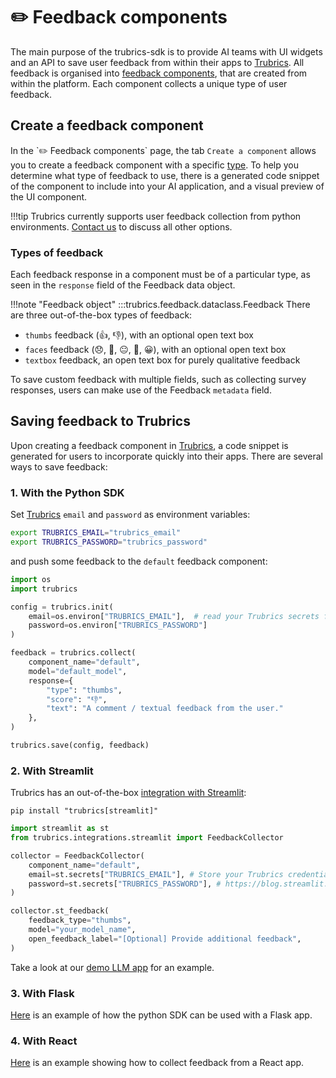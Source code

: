 # ✏️ Feedback components

The main purpose of the trubrics-sdk is to provide AI teams with UI widgets and an API to save user feedback from within their apps to [Trubrics](https://trubrics.streamlit.app/). All feedback is organised into [feedback components](#create-a-feedback-component), that are created from within the platform. Each component collects a unique type of user feedback.

## Create a feedback component
In the \`✏️ Feedback components\` page, the tab `Create a component` allows you to create a feedback component with a specific [type](#types-of-feedback). To help you determine what type of feedback to use, there is a generated code snippet of the component to include into your AI application, and a visual preview of the UI component.

!!!tip
    Trubrics currently supports user feedback collection from python environments. [Contact us](https://trubrics.com/contact-us/) to discuss all other options.

### Types of feedback
Each feedback response in a component must be of a particular type, as seen in the `response` field of the Feedback data object.

!!!note "Feedback object"
    :::trubrics.feedback.dataclass.Feedback
There are three out-of-the-box types of feedback:

- `thumbs` feedback (👍, 👎), with an optional open text box
- `faces` feedback (😞, 🙁, 😐, 🙂, 😀), with an optional open text box
- `textbox` feedback, an open text box for purely qualitative feedback

To save custom feedback with multiple fields, such as collecting survey responses, users can make use of the Feedback `metadata` field.

## Saving feedback to Trubrics
Upon creating a feedback component in [Trubrics](https://trubrics.streamlit.app/), a code snippet is generated for users to incorporate quickly into their apps. There are several ways to save feedback:

### 1. With the Python SDK

Set [Trubrics](https://trubrics.streamlit.app/) `email` and `password` as environment variables:

```bash
export TRUBRICS_EMAIL="trubrics_email"
export TRUBRICS_PASSWORD="trubrics_password"
```

and push some feedback to the `default` feedback component:

```python
import os
import trubrics

config = trubrics.init(
    email=os.environ["TRUBRICS_EMAIL"],  # read your Trubrics secrets from environment variables
    password=os.environ["TRUBRICS_PASSWORD"]
)

feedback = trubrics.collect(
    component_name="default",
    model="default_model",
    response={
        "type": "thumbs",
        "score": "👎",
        "text": "A comment / textual feedback from the user."
    },
)

trubrics.save(config, feedback)
```

### 2. With Streamlit
Trubrics has an out-of-the-box [integration with Streamlit](../integrations/streamlit.md):

```console
pip install "trubrics[streamlit]"
```

```python
import streamlit as st
from trubrics.integrations.streamlit import FeedbackCollector

collector = FeedbackCollector(
    component_name="default",
    email=st.secrets["TRUBRICS_EMAIL"], # Store your Trubrics credentials in st.secrets:
    password=st.secrets["TRUBRICS_PASSWORD"], # https://blog.streamlit.io/secrets-in-sharing-apps/
)

collector.st_feedback(
    feedback_type="thumbs",
    model="your_model_name",
    open_feedback_label="[Optional] Provide additional feedback",
)
```

Take a look at our [demo LLM app](https://trubrics-llm-example.streamlit.app/) for an example.


### 3. With Flask

[Here](../integrations/flask_example.md) is an example of how the python SDK can be used with a Flask app.

### 4. With React

[Here](../integrations/react_js.md) is an example showing how to collect feedback from a React app.
